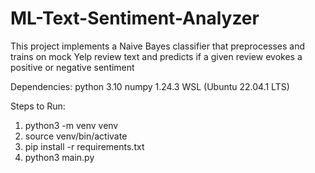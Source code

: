 # ML-Text-Sentiment-Analyzer
This project implements a Naive Bayes classifier that preprocesses and trains on mock Yelp review text and predicts if a given review evokes a positive or negative sentiment 

Dependencies:
python 3.10
numpy 1.24.3
WSL (Ubuntu 22.04.1 LTS)

Steps to Run:
1. python3 -m venv venv
2. source venv/bin/activate
3. pip install -r requirements.txt
4. python3 main.py
